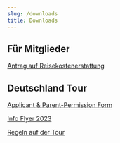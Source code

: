 ```yaml
---
slug: /downloads
title: Downloads
---
```


## Für Mitglieder
[Antrag auf Reisekostenerstattung](/files/reisekosten-vorlage.pdf)

## Deutschland Tour

[Applicant & Parent-Permission Form](/files/appf-deutschland-tour.pdf)

[Info Flyer 2023](/files/flyer-deutschland-tour-2023.pdf)

[Regeln auf der Tour](/files/tour-regeln.pdf)